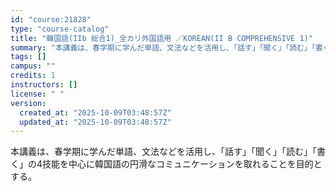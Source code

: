 ```yaml
---
id: "course:21828"
type: "course-catalog"
title: "韓国語(IIb 総合1)_全カリ外国語用 ／KOREAN(II B COMPREHENSIVE 1)"
summary: "本講義は、春学期に学んだ単語、文法などを活用し、「話す」「聞く」「読む」「書く」の4技能を中心に韓国語の円滑なコミュニケーションを取れることを目的とする。"
tags: []
campus: ""
credits: 1
instructors: []
license: " "
version:
  created_at: "2025-10-09T03:48:57Z"
  updated_at: "2025-10-09T03:48:57Z"
---
```


本講義は、春学期に学んだ単語、文法などを活用し、「話す」「聞く」「読む」「書く」の4技能を中心に韓国語の円滑なコミュニケーションを取れることを目的とする。
